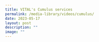 ```yaml
---
title: VITAL's Cumulus services
permalink: /media-library/videos/cumulus/
date: 2023-05-17
layout: post
description: ""
image: ""
---
```

